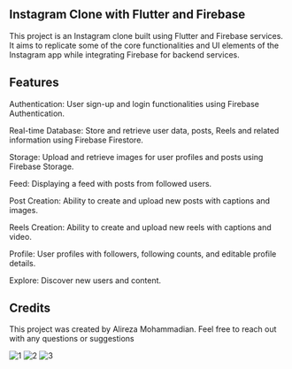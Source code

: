## Instagram Clone with Flutter and Firebase

This project is an Instagram clone built using Flutter and Firebase services. It aims to replicate some of the core functionalities and UI elements of the Instagram app while integrating Firebase for backend services.


## Features

Authentication: User sign-up and login functionalities using Firebase Authentication.

Real-time Database: Store and retrieve user data, posts, Reels and related information using Firebase Firestore.

Storage: Upload and retrieve images for user profiles and posts using Firebase Storage.

Feed: Displaying a feed with posts from followed users.

Post Creation: Ability to create and upload new posts with captions and images.

Reels Creation: Ability to create and upload new reels with captions and video.

Profile: User profiles with followers, following counts, and editable profile details.

Explore: Discover new users and content.

## Credits

This project was created by Alireza Mohammadian. Feel free to reach out with any questions or suggestions

![1](https://github.com/alireza4585/flutter_instagram_clone/assets/102475069/0e9befdb-c358-4d57-b167-693c740c0eff)
![2](https://github.com/alireza4585/flutter_instagram_clone/assets/102475069/ac503ae7-8e37-4360-808e-10d19b1dbc9d)
![3](https://github.com/alireza4585/flutter_instagram_clone/assets/102475069/7594d7ea-07a1-4a8d-ab3b-032c1858a449)

